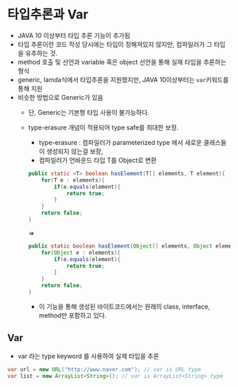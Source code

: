 # 타입추론과 Var
* JAVA 10 이상부터 타입 추론 기능이 추가됨
* 타입 추론이란 코드 작성 당시에는 타입이 정해져있지 않지만, 컴파일러가 그 타입을 유추하는 것.
* method 호출 및 선언과 variable 혹은 object 선언을 통해 실제 타입을 추론하는 형식
* generic, lamda식에서 타입추론을 지원했지만, JAVA 10이상부터는 `var`키워드를 통해 지원
* 비슷한 방법으로 Generic가 있음
    * 단, Generic는 기본형 타입 사용이 불가능하다.
    * type-erasure 개념이 적용되어 type safe를 최대한 보장.
        * type-erasure : 컴파일러가 parameterized type 에서 새로운 클래스들이 생성되지 않는걸 보장,
        * 컴파일러가 언바운드 타입 T를 Object로 변환
        ```java
        public static <T> boolean hasElement(T[] elements, T element){
            for(T e : elements){
                if(e.equals(element){
                    return true;
                }
            }
            return false;
        }
        ```

        ⇒

        ```java
        public static boolean hasElement(Object[] elements, Object element){
            for(Object e : elements){
                if(e.equals(element){
                    return true;
                }
            }
            return false;
        }
        ```
        * 이 기능을 통해 생성된 바이트코드에서는 원래의 class, interface, method만 포함하고 있다.

## Var
* var 라는 type keyword 를 사용하여 실제 타입을 추론

```java
var url = new URL("http://www.naver.com"); // var is URL type
var list = new ArrayList<String>(); // var is ArrayList<String> type
```